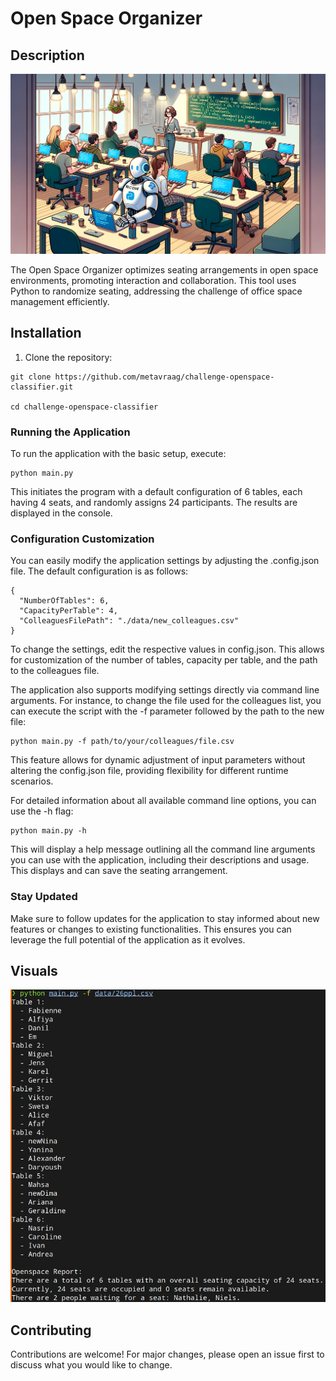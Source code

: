 # Open Space Organizer

## Description

![logo](data/logo.webp)

The Open Space Organizer optimizes seating arrangements in open space environments, promoting interaction and collaboration. This tool uses Python to randomize seating, addressing the challenge of office space management efficiently.

## Installation

1. Clone the repository:

```shell
git clone https://github.com/metavraag/challenge-openspace-classifier.git 

cd challenge-openspace-classifier
```


### Running the Application

To run the application with the basic setup, execute:

```
python main.py
```

This initiates the program with a default configuration of 6 tables, each having 4 seats, and randomly assigns 24 participants. The results are displayed in the console.


### Configuration Customization
You can easily modify the application settings by adjusting the .config.json file. The default configuration is as follows:


```
{
  "NumberOfTables": 6,
  "CapacityPerTable": 4,
  "ColleaguesFilePath": "./data/new_colleagues.csv"
}

```
To change the settings, edit the respective values in config.json. This allows for customization of the number of tables, capacity per table, and the path to the colleagues file.

The application also supports modifying settings directly via command line arguments. For instance, to change the file used for the colleagues list, you can execute the script with the -f parameter followed by the path to the new file:

```
python main.py -f path/to/your/colleagues/file.csv
```

This feature allows for dynamic adjustment of input parameters without altering the config.json file, providing flexibility for different runtime scenarios.

For detailed information about all available command line options, you can use the -h flag:

```
python main.py -h
```
This will display a help message outlining all the command line arguments you can use with the application, including their descriptions and usage.
This displays and can save the seating arrangement.

### Stay Updated
Make sure to follow updates for the application to stay informed about new features or changes to existing functionalities. This ensures you can leverage the full potential of the application as it evolves.
## Visuals

![test](data/screen.jpg)

## Contributing

Contributions are welcome! For major changes, please open an issue first to discuss what you would like to change.
